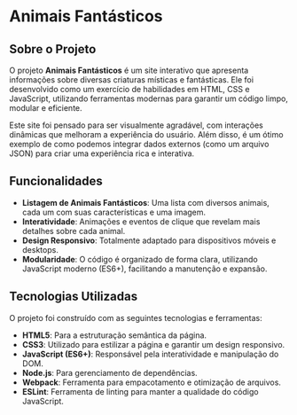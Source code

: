 # Animais Fantásticos
## Sobre o Projeto

O projeto **Animais Fantásticos** é um site interativo que apresenta informações sobre diversas criaturas místicas e fantásticas. Ele foi desenvolvido como um exercício de habilidades em HTML, CSS e JavaScript, utilizando ferramentas modernas para garantir um código limpo, modular e eficiente.

Este site foi pensado para ser visualmente agradável, com interações dinâmicas que melhoram a experiência do usuário. Além disso, é um ótimo exemplo de como podemos integrar dados externos (como um arquivo JSON) para criar uma experiência rica e interativa.

## Funcionalidades

- **Listagem de Animais Fantásticos**: Uma lista com diversos animais, cada um com suas características e uma imagem.
- **Interatividade**: Animações e eventos de clique que revelam mais detalhes sobre cada animal.
- **Design Responsivo**: Totalmente adaptado para dispositivos móveis e desktops.
- **Modularidade**: O código é organizado de forma clara, utilizando JavaScript moderno (ES6+), facilitando a manutenção e expansão.

## Tecnologias Utilizadas

O projeto foi construído com as seguintes tecnologias e ferramentas:

- **HTML5**: Para a estruturação semântica da página.
- **CSS3**: Utilizado para estilizar a página e garantir um design responsivo.
- **JavaScript (ES6+)**: Responsável pela interatividade e manipulação do DOM.
- **Node.js**: Para gerenciamento de dependências.
- **Webpack**: Ferramenta para empacotamento e otimização de arquivos.
- **ESLint**: Ferramenta de linting para manter a qualidade do código JavaScript.
